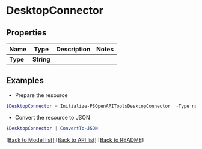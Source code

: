 # DesktopConnector
## Properties

Name | Type | Description | Notes
------------ | ------------- | ------------- | -------------
**Type** | **String** |  | 

## Examples

- Prepare the resource
```powershell
$DesktopConnector = Initialize-PSOpenAPIToolsDesktopConnector  -Type null
```

- Convert the resource to JSON
```powershell
$DesktopConnector | ConvertTo-JSON
```

[[Back to Model list]](../README.md#documentation-for-models) [[Back to API list]](../README.md#documentation-for-api-endpoints) [[Back to README]](../README.md)

